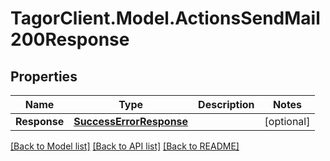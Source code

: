 # TagorClient.Model.ActionsSendMail200Response

## Properties

Name | Type | Description | Notes
------------ | ------------- | ------------- | -------------
**Response** | [**SuccessErrorResponse**](SuccessErrorResponse.md) |  | [optional] 

[[Back to Model list]](../README.md#documentation-for-models) [[Back to API list]](../README.md#documentation-for-api-endpoints) [[Back to README]](../README.md)

